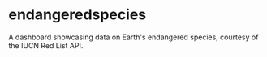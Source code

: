 # endangeredspecies
A dashboard showcasing data on Earth's endangered species, courtesy of the IUCN Red List API.
